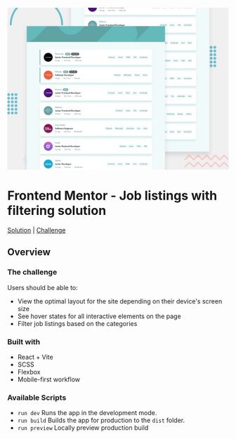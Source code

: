 ![Design preview for the Job listings with filtering coding challenge](./design/desktop-preview.jpg)

# Frontend Mentor - Job listings with filtering solution

[Solution](https://hornetos21.github.io/static-job-listings-frontent-mentor/) | [Challenge](https://www.frontendmentor.io/challenges/job-listings-with-filtering-ivstIPCt)

## Overview

### The challenge

Users should be able to:

-  View the optimal layout for the site depending on their device's screen size
-  See hover states for all interactive elements on the page
-  Filter job listings based on the categories

### Built with

-  React + Vite
-  SCSS
-  Flexbox
-  Mobile-first workflow

### Available Scripts

-  `run dev`
   Runs the app in the development mode.
-  `run build`
   Builds the app for production to the `dist` folder.
-  `run preview`
   Locally preview production build

